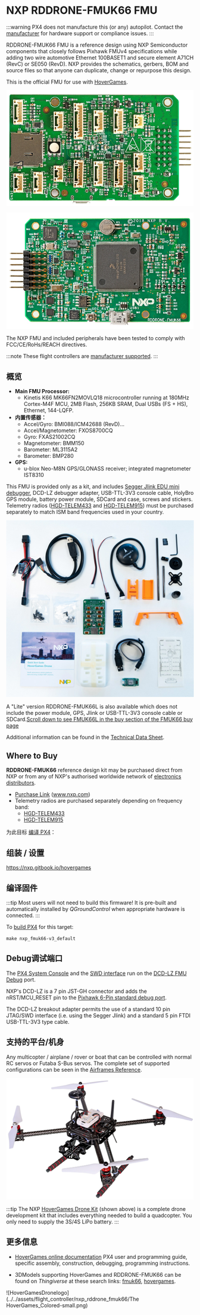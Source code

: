 # NXP RDDRONE-FMUK66 FMU

:::warning PX4 does not manufacture this (or any) autopilot. Contact the [manufacturer](https://www.nxp.com/) for hardware support or compliance issues.
:::

RDDRONE-FMUK66 FMU is a reference design using NXP Semiconductor components that closely follows Pixhawk FMUv4 specifications while adding two wire automotive Ethernet 100BASET1 and secure element A71CH (RevC) or SE050 (RevD). NXP provides the schematics, gerbers, BOM and source files so that anyone can duplicate, change or repurpose this design.

This is the official FMU for use with [HoverGames](https://www.hovergames.com/).

![RDDRONE-FMUK66 FMU Hero Image1](../../assets/flight_controller/nxp_rddrone_fmuk66/HoverGamesDrone_14042019_XL_020.jpg)

![RDDRONE-FMUK66 FMU Hero Image2](../../assets/flight_controller/nxp_rddrone_fmuk66/HoverGamesDrone_14042019_XL_021.jpg)

The NXP FMU and included peripherals have been tested to comply with FCC/CE/RoHs/REACH directives.

:::note
These flight controllers are [manufacturer supported](../flight_controller/autopilot_manufacturer_supported.md).
:::


## 概览

- **Main FMU Processor:**
  - Kinetis K66 MK66FN2MOVLQ18 microcontroller running at 180MHz Cortex-M4F MCU, 2MB Flash, 256KB SRAM, Dual USBs (FS + HS), Ethernet, 144-LQFP.
- **内置传感器：**
  - Accel/Gyro: BMI088/ICM42688 (RevD)...
  - Accel/Magnetometer: FXOS8700CQ
  - Gyro: FXAS21002CQ
  - Magnetometer: BMM150
  - Barometer: ML3115A2
  - Barometer: BMP280
- **GPS:**
  - u-blox Neo-M8N GPS/GLONASS receiver; integrated magnetometer IST8310


This FMU is provided only as a kit, and includes [Segger Jlink EDU mini debugger](https://www.segger.com/products/debug-probes/j-link/models/j-link-edu-mini/), DCD-LZ debugger adapter, USB-TTL-3V3 console cable, HolyBro GPS module, battery power module, SDCard and case, screws and stickers. Telemetry radios ([HGD-TELEM433](https://www.nxp.com/part/HGD-TELEM433) and [HGD-TELEM915](https://www.nxp.com/part/HGD-TELEM915)) must be purchased separately to match ISM band frequencies used in your country.

![RDDRONE-FMUK66 FMU Kit](../../assets/flight_controller/nxp_rddrone_fmuk66/rddrone_fmu66_kit_img_contents.jpg)

A "Lite" version RDDRONE-FMUK66L is also available which does not include the power module, GPS, Jlink or USB-TTL-3V3 console cable or SDCard.[Scroll down to see FMUK66L in the buy section of the FMUK66 buy page](https://www.nxp.com/design/designs/px4-robotic-drone-fmu-rddrone-fmuk66:RDDRONE-FMUK66#buy)

Additional information can be found in the [Technical Data Sheet](https://www.nxp.com/design/designs/px4-robotic-drone-fmu-rddrone-fmuk66:RDDRONE-FMUK66). <!-- www.nxp.com/rddrone-fmuk66 -->


## Where to Buy

**RDDRONE-FMUK66** reference design kit may be purchased direct from NXP or from any of NXP's authorised worldwide network of [electronics distributors](https://www.nxp.com/support/sample-and-buy/distributor-network:DISTRIBUTORS).

- [Purchase Link](https://www.nxp.com/design/designs/px4-robotic-drone-fmu-rddrone-fmuk66:RDDRONE-FMUK66#buy) (www.nxp.com)
- Telemetry radios are purchased separately depending on frequency band:
  - [HGD-TELEM433](https://www.nxp.com/part/HGD-TELEM433)
  - [HGD-TELEM915](https://www.nxp.com/part/HGD-TELEM915)

为此目标 [编译 PX4](../dev_setup/building_px4.md)：

<!--
## Connectors

[Connector Diagram]

## Pinouts

[Pinouts listing or link]

## Dimensions

[Dimensions]

-->

## 组装 / 设置

https://nxp.gitbook.io/hovergames

## 编译固件

:::tip
Most users will not need to build this firmware! It is pre-built and automatically installed by *QGroundControl* when appropriate hardware is connected.
:::

To [build PX4](../dev_setup/building_px4.md) for this target:
```
make nxp_fmuk66-v3_default
```


## Debug调试端口

The [PX4 System Console](../debug/system_console.md) and the [SWD interface](../debug/swd_debug.md) run on the [DCD-LZ FMU Debug](https://nxp.gitbook.io/hovergames/rddrone-fmuk66/connectors/debug-interface-dcd-lz) port.

NXP's DCD-LZ is a 7 pin JST-GH connector and adds the nRST/MCU_RESET pin to the [Pixhawk 6-Pin standard debug port](https://github.com/pixhawk/Pixhawk-Standards/blob/master/DS-009%20Pixhawk%20Connector%20Standard.pdf).

The DCD-LZ breakout adapter permits the use of a standard 10 pin JTAG/SWD interface (i.e. using the Segger Jlink) and a standard 5 pin FTDI USB-TTL-3V3 type cable.

<!--

## Peripherals

* [List of anything people should use with this hardware]

-->

## 支持的平台/机身

Any multicopter / airplane / rover or boat that can be controlled with normal RC servos or Futaba S-Bus servos. The complete set of supported configurations can be seen in the [Airframes Reference](../airframes/airframe_reference.md).

![HoverGames Drone Kit](../../assets/flight_controller/nxp_rddrone_fmuk66/HoverGamesDrone_14042019_XL_001.jpg)

:::tip
The NXP [HoverGames Drone Kit](https://www.nxp.com/kit-hgdronek66) (shown above) is a complete drone development kit that includes everything needed to build a quadcopter. You only need to supply the 3S/4S LiPo battery.
:::

## 更多信息

- [HoverGames online documentation](https://nxp.gitbook.io/hovergames) PX4 user and programming guide, specific assembly, construction, debugging, programming instructions.

- 3DModels supporting HoverGames and RDDRONE-FMUK66 can be found on *Thingiverse* at these search links: [fmuk66](https://www.thingiverse.com/search?q=fmuk66&type=things&sort=relevant), [hovergames](https://www.thingiverse.com/search?q=hovergames&type=things&sort=relevant).

!\[HoverGamesDronelogo\](../../assets/flight_controller/nxp_rddrone_fmuk66/The HoverGames_Colored-small.png)

